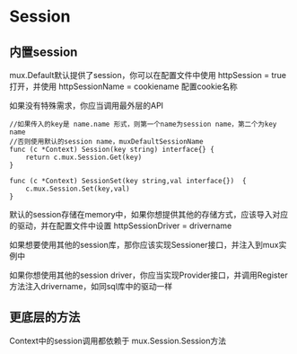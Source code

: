 # Session
## 内置session
mux.Default默认提供了session，你可以在配置文件中使用 httpSession = true 打开，并使用 httpSessionName = cookiename 配置cookie名称

如果没有特殊需求，你应当调用最外层的API

    //如果传入的key是 name.name 形式，则第一个name为session name，第二个为key name
    //否则使用默认的session name，muxDefaultSessionName
    func (c *Context) Session(key string) interface{} {
    	return c.mux.Session.Get(key)
    }

    func (c *Context) SessionSet(key string,val interface{})  {
    	c.mux.Session.Set(key,val)
    }



默认的session存储在memory中，如果你想提供其他的存储方式，应该导入对应的驱动，并在配置文件中设置 httpSessionDriver = drivername

如果想要使用其他的session库，那你应该实现Sessioner接口，并注入到mux实例中

如果你想使用其他的session driver，你应当实现Provider接口，并调用Register方法注入drivername，如同sql库中的驱动一样


## 更底层的方法
Context中的session调用都依赖于 mux.Session.Session方法
